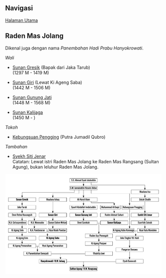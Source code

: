 ## Navigasi

[Halaman Utama][up] 

## Raden Mas Jolang

Dikenal juga dengan nama *Panembahan Hadi Prabu Hanyokrowati*.

*Wali*

*	[Sunan Gresik][21] (Bapak dari Jaka Tarub)
	<br/>(1297 M - 1419 M)

*	[Sunan Giri][22] (Lewat Ki Ageng Saba)
	<br/>(1442 M - 1506 M)

*	[Sunan Gunung Jati][23]
	<br/>(1448 M - 1568 M)

*	[Sunan Kalijaga][24]
	<br/>(1450 M - )

*Tokoh*

*	[Kebungsuan Pengging][27] (Putra Jumadil Qubro)

*Tambahan*

*	[Syekh Siti Jenar][26]
	<br/>Catatan: Lewat istri Raden Mas Jolang
	ke Raden Mas Rangsang (Sultan Agung),
	bukan leluhur Raden Mas Jolang.

![Genealogi Raden Mas Jolang dalam Diagram][svg-silsilah-rm-jolang]

[up]: https://github.com/epsi-rns/catatan-silsilah/blob/master/README.md

[21]: https://github.com/epsi-rns/catatan-silsilah/blob/master/jolang/21-sunan-gresik.md
[22]: https://github.com/epsi-rns/catatan-silsilah/blob/master/jolang/22-sunan-giri.md
[23]: https://github.com/epsi-rns/catatan-silsilah/blob/master/jolang/23-sunan-gunung-jati.md
[24]: https://github.com/epsi-rns/catatan-silsilah/blob/master/jolang/24-sunan-kalijaga.md
[26]: https://github.com/epsi-rns/catatan-silsilah/blob/master/jolang/26-syekh-siti-jenar.md
[27]: https://github.com/epsi-rns/catatan-silsilah/blob/master/jolang/27-pengging.md

[svg-silsilah-rm-jolang]: https://github.com/epsi-rns/catatan-silsilah/blob/master/source/svg/silsilah-rm-jolang-bw.png
